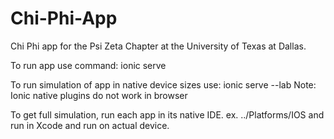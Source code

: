 # Chi-Phi-App

Chi Phi app for the Psi Zeta Chapter at the University of Texas at Dallas.


To run app use command: ionic serve

To run simulation of app in native device sizes use: ionic serve --lab
Note: Ionic native plugins do not work in browser

To get full simulation, run each app in its native IDE. ex. ../Platforms/IOS and run in Xcode and run on actual device.
